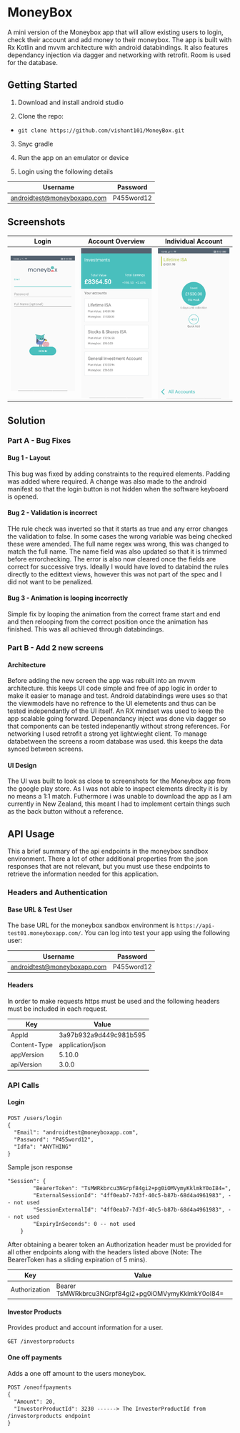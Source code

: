 # MoneyBox
A mini version of the Moneybox app that will allow existing users to login, check their account and add money to their moneybox. The app is built with Rx Kotlin and mvvm architecture with android databindings. It also features dependancy injection via dagger and networking with retrofit. Room is used for the database.

## Getting Started
1. Download and install android studio

2. Clone the repo:
- `git clone https://github.com/vishant101/MoneyBox.git`

3. Snyc gradle 

4. Run the app on an emulator or device

5. Login using the following details

|  Username          | Password         |
| ------------- | ------------- |
| androidtest@moneyboxapp.com  | P455word12  |

## Screenshots
| Login | Account Overview | Individual Account |
|------|---------|-----|
| <img src="https://github.com/vishant101/MoneyBox/blob/master/images/Login.png/" width="275" alt="Login" title="Login" /> | <img src="https://github.com/vishant101/MoneyBox/blob/master/images/AccountOverview.png" width="275" alt="AccountOverview" title="AccountOverview" /> | <img src="https://github.com/vishant101/MoneyBox/blob/master/images/IndividualAccount.png" width="275" alt="IndividualAccount" title="IndividualAccount" /> 

## Solution

### Part A - Bug Fixes
#### Bug 1 - Layout 
This bug was fixed by adding constraints to the required elements. Padding was added where required. A change was also made to the android manifest so that the login button is not hidden when the software keyboard is opened.


#### Bug 2 - Validation is incorrect
THe rule check was inverted so that it starts as true and any error changes the validation to false. In some cases the wrong variable was being checked these were amended. The full name regex was wrong, this was changed to match the full name. The name field was also updated so that it is trimmed before errorchecking. The error is also now cleared once the fields are correct for successive trys. Ideally I would have loved to databind the rules directly to the edittext views, however this was not part of the spec and I did not want to be penalized.

#### Bug 3 - Animation is looping incorrectly
Simple fix by looping the animation from the correct frame start and end and then relooping from the correct position once the animation has finished. This was all achieved through databindings.

### Part B - Add 2 new screens
#### Architecture
Before adding the new screen the app was rebuilt into an mvvm architecture. this keeps UI code simple and free of app logic in order to make it easier to manage and test. Android databindings were uses so that the viewmodels have no refrence to the UI elemetents and thus can be tested independantly of the UI itself. An RX mindset was used to keep the app scalable going forward. Depenandancy inject was done via dagger so that components can be tested indepenantly without strong references. For networking I used retrofit a strong yet lightwieght client. To manage databetween the screens a room database was used. this keeps the data synced between screens. 

#### UI Design
The UI was built to look as close to screenshots for the Moneybox app from the google play store. As I was not able to inspect elements direclty it is by no means a 1:1 match. Futhermore i was unable to download the app as I am currently in New Zealand, this meant I had to implement certain things such as the back button without a reference.

## API Usage
This a brief summary of the api endpoints in the moneybox sandbox environment. There a lot of other additional properties from the json responses that are not relevant, but you must use these endpoints to retrieve the information needed for this application.

### Headers and Authentication
#### Base URL & Test User
The base URL for the moneybox sandbox environment is `https://api-test01.moneyboxapp.com/`.
You can log into test your app using the following user:

|  Username          | Password         |
| ------------- | ------------- |
| androidtest@moneyboxapp.com  | P455word12  |

#### Headers

In order to make requests https must be used and the following headers must be included in each request.

|  Key | Value |
| ------------- | ------------- |
| AppId  | 3a97b932a9d449c981b595  |
| Content-Type  | application/json  |
| appVersion | 5.10.0 |
| apiVersion | 3.0.0 |

### API Calls
#### Login
```
POST /users/login
{
  "Email": "androidtest@moneyboxapp.com",
  "Password": "P455word12",
  "Idfa": "ANYTHING"
}
```
Sample json response
```
"Session": {
        "BearerToken": "TsMWRkbrcu3NGrpf84gi2+pg0iOMVymyKklmkY0oI84=",
        "ExternalSessionId": "4ff0eab7-7d3f-40c5-b87b-68d4a4961983", -- not used
        "SessionExternalId": "4ff0eab7-7d3f-40c5-b87b-68d4a4961983", -- not used
        "ExpiryInSeconds": 0 -- not used
    }
```
After obtaining a bearer token an Authorization header must be provided for all other endpoints along with the headers listed above (Note: The BearerToken has a sliding expiration of 5 mins).

|  Key          | Value         |
| ------------- | ------------- |
| Authorization  | Bearer TsMWRkbrcu3NGrpf84gi2+pg0iOMVymyKklmkY0oI84=  |

#### Investor Products
Provides product and account information for a user.
```
GET /investorproducts
```
#### One off payments
Adds a one off amount to the users moneybox.
```
POST /oneoffpayments
{
  "Amount": 20,
  "InvestorProductId": 3230 ------> The InvestorProductId from /investorproducts endpoint
}
```
